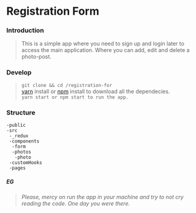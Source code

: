 # Registration Form

### Introduction
 > This is a simple app where you need to sign up and login later to access the main application. Where you can add, edit and delete a photo-post.

### Develop
> `git clone && cd /registration-for` <br>
> [yarn](https://yarnpkg.com/) install or [npm](https://www.npmjs.com/) install to download all the dependecies. <br>
> `yarn start or npm start to run the app.`


### Structure
    -public
    -src
     -_redux
     -components
      -form
      -photos
       -photo
     -customHooks
     -pages
     
##### EG
 > _Please, mercy on run the app in your machine and try to not cry reading the code. One day you were there._ 
